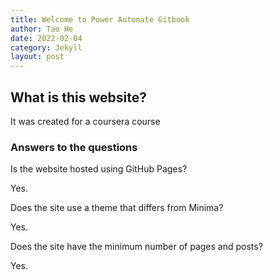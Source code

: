 ```yaml
---
title: Welcome to Power Automate Gitbook
author: Tao He
date: 2022-02-04
category: Jekyll
layout: post
---
```


## What is this website?

It was created for a coursera course

### Answers to the questions

Is the website hosted using GitHub Pages?

Yes. 

Does the site use a theme that differs from Minima?

Yes. 

Does the site have the minimum number of pages and posts?

Yes. 
